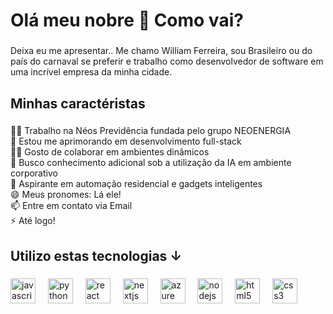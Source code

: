 <h1 align="left">Olá meu nobre 👋 Como vai?</h1>

###

<p align="left">Deixa eu me apresentar.. Me chamo William Ferreira, sou Brasileiro ou do país do carnaval se preferir e trabalho como desenvolvedor de software em uma incrível empresa da minha cidade.</p>

###

<h2 align="left">Minhas caractéristas</h2>

###

<p align="left">👩‍💻 Trabalho na Néos Previdência fundada pelo grupo NEOENERGIA<br>🧠 Estou me aprimorando em desenvolvimento full-stack<br>👯‍♀️ Gosto de colaborar em ambientes dinâmicos<br>🤔 Busco conhecimento adicional sob a utilização da IA em ambiente corporativo<br>💬 Aspirante em automação residencial e gadgets inteligentes<br>😄 Meus pronomes: Lá ele!<br>📫 Entre em contato via Email<br>⚡️ Até logo!</p>

###

<h2 align="left">Utilizo estas tecnologias ↓</h2>

###

<div align="left">
  <img src="https://cdn.jsdelivr.net/gh/devicons/devicon/icons/javascript/javascript-original.svg" height="40" alt="javascript logo"  />
  <img width="12" />
  <img src="https://cdn.jsdelivr.net/gh/devicons/devicon/icons/python/python-original.svg" height="40" alt="python logo"  />
  <img width="12" />
  <img src="https://cdn.jsdelivr.net/gh/devicons/devicon/icons/react/react-original.svg" height="40" alt="react logo"  />
  <img width="12" />
  <img src="https://cdn.jsdelivr.net/gh/devicons/devicon/icons/csharp/csharp-original.svg" height="40" alt="nextjs logo"  />
  <img width="12" />
  <img src="https://cdn.jsdelivr.net/gh/devicons/devicon/icons/azure/azure-original.svg" height="40" alt="azure logo"  />
  <img width="12" />
  <img src="https://cdn.jsdelivr.net/gh/devicons/devicon/icons/nodejs/nodejs-original.svg" height="40" alt="nodejs logo"  />
  <img width="12" />
  <img src="https://cdn.jsdelivr.net/gh/devicons/devicon/icons/html5/html5-original.svg" height="40" alt="html5 logo"  />
  <img width="12"  />
  <img src="https://cdn.jsdelivr.net/gh/devicons/devicon/icons/css3/css3-original.svg" height="40" alt="css3 logo"  />
  <img width="12"  />
</div>
